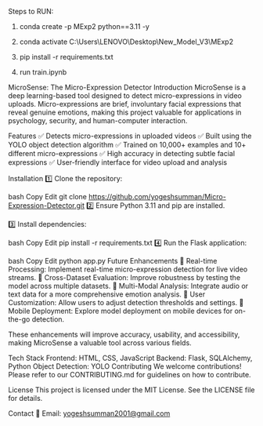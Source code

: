 Steps to RUN:

1. conda create -p MExp2 python==3.11 -y

2. conda activate C:\Users\LENOVO\Desktop\New_Model_V3\MExp2

3. pip install -r requirements.txt

4. run train.ipynb


MicroSense: The Micro-Expression Detector
Introduction
MicroSense is a deep learning-based tool designed to detect micro-expressions in video uploads. Micro-expressions are brief, involuntary facial expressions that reveal genuine emotions, making this project valuable for applications in psychology, security, and human-computer interaction.

Features
✅ Detects micro-expressions in uploaded videos
✅ Built using the YOLO object detection algorithm
✅ Trained on 10,000+ examples and 10+ different micro-expressions
✅ High accuracy in detecting subtle facial expressions
✅ User-friendly interface for video upload and analysis

Installation
1️⃣ Clone the repository:

bash
Copy
Edit
git clone https://github.com/yogeshsumman/Micro-Expression-Detector.git
2️⃣ Ensure Python 3.11 and pip are installed.

3️⃣ Install dependencies:

bash
Copy
Edit
pip install -r requirements.txt
4️⃣ Run the Flask application:

bash
Copy
Edit
python app.py
Future Enhancements
🔹 Real-time Processing: Implement real-time micro-expression detection for live video streams.
🔹 Cross-Dataset Evaluation: Improve robustness by testing the model across multiple datasets.
🔹 Multi-Modal Analysis: Integrate audio or text data for a more comprehensive emotion analysis.
🔹 User Customization: Allow users to adjust detection thresholds and settings.
🔹 Mobile Deployment: Explore model deployment on mobile devices for on-the-go detection.

These enhancements will improve accuracy, usability, and accessibility, making MicroSense a valuable tool across various fields.

Tech Stack
Frontend: HTML, CSS, JavaScript
Backend: Flask, SQLAlchemy, Python
Object Detection: YOLO
Contributing
We welcome contributions! Please refer to our CONTRIBUTING.md for guidelines on how to contribute.

License
This project is licensed under the MIT License. See the LICENSE file for details.

Contact
📩 Email: yogeshsumman2001@gmail.com

